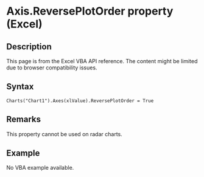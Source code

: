 # Axis.ReversePlotOrder property (Excel)

## Description
This page is from the Excel VBA API reference. The content might be limited due to browser compatibility issues.

## Syntax
```vba
Charts("Chart1").Axes(xlValue).ReversePlotOrder = True
```

## Remarks
This property cannot be used on radar charts.

## Example
No VBA example available.
